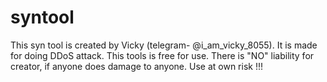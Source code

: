 # syntool
This syn tool is created by Vicky (telegram- @i_am_vicky_8055). It is made for doing DDoS attack. This tools is free for use.
There is "NO" liability for creator, if anyone does damage to anyone. Use at own risk !!!
